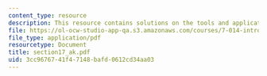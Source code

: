```yaml
---
content_type: resource
description: This resource contains solutions on the tools and application.
file: https://ol-ocw-studio-app-qa.s3.amazonaws.com/courses/7-014-introductory-biology-spring-2005/3cc9676741f47148bafd0612cd34aa03_section17_ak.pdf
file_type: application/pdf
resourcetype: Document
title: section17_ak.pdf
uid: 3cc96767-41f4-7148-bafd-0612cd34aa03
---
```

